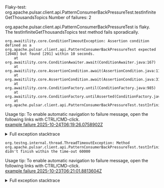         
Flaky-test: org.apache.pulsar.client.api.PatternConsumerBackPressureTest.testInfiniteGetThousandsTopics
Number of failures: 2

org.apache.pulsar.client.api.PatternConsumerBackPressureTest is flaky. The testInfiniteGetThousandsTopics test method fails sporadically.

```
org.awaitility.core.ConditionTimeoutException: Assertion condition defined as a org.apache.pulsar.client.api.PatternConsumerBackPressureTest expected [2048] but found [291] within 10 seconds.
	at org.awaitility.core.ConditionAwaiter.await(ConditionAwaiter.java:167)
	at org.awaitility.core.AssertionCondition.await(AssertionCondition.java:119)
	at org.awaitility.core.AssertionCondition.await(AssertionCondition.java:31)
	at org.awaitility.core.ConditionFactory.until(ConditionFactory.java:985)
	at org.awaitility.core.ConditionFactory.untilAsserted(ConditionFactory.java:769)
	at org.apache.pulsar.client.api.PatternConsumerBackPressureTest.testInfiniteGetThousandsTopics(PatternConsumerBackPressureTest.java:95)
```

Usage tip: To enable automatic navigation to failure message, open the following links with CTRL/CMD-click.  
[example failure 2025-10-24T06:19:26.0758902Z](https://github.com/apache/pulsar/actions/runs/18771071741/job/53556168299#step:11:2512)  


<details>
<summary>Full exception stacktrace</summary>
<code><pre>
[ERROR] org.apache.pulsar.client.api.PatternConsumerBackPressureTest.testInfiniteGetThousandsTopics -- Time elapsed: 16.54 s <<< FAILURE!
org.awaitility.core.ConditionTimeoutException: Assertion condition defined as a org.apache.pulsar.client.api.PatternConsumerBackPressureTest expected [2048] but found [291] within 10 seconds.
	at org.awaitility.core.ConditionAwaiter.await(ConditionAwaiter.java:167)
	at org.awaitility.core.AssertionCondition.await(AssertionCondition.java:119)
	at org.awaitility.core.AssertionCondition.await(AssertionCondition.java:31)
	at org.awaitility.core.ConditionFactory.until(ConditionFactory.java:985)
	at org.awaitility.core.ConditionFactory.untilAsserted(ConditionFactory.java:769)
	at org.apache.pulsar.client.api.PatternConsumerBackPressureTest.testInfiniteGetThousandsTopics(PatternConsumerBackPressureTest.java:95)
	at java.base/jdk.internal.reflect.NativeMethodAccessorImpl.invoke0(Native Method)
	at java.base/jdk.internal.reflect.NativeMethodAccessorImpl.invoke(NativeMethodAccessorImpl.java:77)
	at java.base/jdk.internal.reflect.DelegatingMethodAccessorImpl.invoke(DelegatingMethodAccessorImpl.java:43)
	at java.base/java.lang.reflect.Method.invoke(Method.java:569)
	at org.testng.internal.invokers.MethodInvocationHelper.invokeMethod(MethodInvocationHelper.java:139)
	at org.testng.internal.invokers.InvokeMethodRunnable.runOne(InvokeMethodRunnable.java:47)
	at org.testng.internal.invokers.InvokeMethodRunnable.call(InvokeMethodRunnable.java:76)
	at org.testng.internal.invokers.InvokeMethodRunnable.call(InvokeMethodRunnable.java:11)
	at java.base/java.util.concurrent.FutureTask.run(FutureTask.java:264)
	at java.base/java.util.concurrent.ThreadPoolExecutor.runWorker(ThreadPoolExecutor.java:1136)
	at java.base/java.util.concurrent.ThreadPoolExecutor$Worker.run(ThreadPoolExecutor.java:635)
	at java.base/java.lang.Thread.run(Thread.java:840)
Caused by: java.lang.AssertionError: expected [2048] but found [291]
	at org.testng.Assert.fail(Assert.java:110)
	at org.testng.Assert.failNotEquals(Assert.java:1577)
	at org.testng.Assert.assertEqualsImpl(Assert.java:149)
	at org.testng.Assert.assertEquals(Assert.java:131)
	at org.testng.Assert.assertEquals(Assert.java:1418)
	at org.testng.Assert.assertEquals(Assert.java:1382)
	at org.testng.Assert.assertEquals(Assert.java:1428)
	at org.apache.pulsar.client.api.PatternConsumerBackPressureTest.lambda$testInfiniteGetThousandsTopics$2(PatternConsumerBackPressureTest.java:96)
	at org.awaitility.core.AssertionCondition.lambda$new$0(AssertionCondition.java:53)
	at org.awaitility.core.ConditionAwaiter$ConditionPoller.call(ConditionAwaiter.java:248)
	at org.awaitility.core.ConditionAwaiter$ConditionPoller.call(ConditionAwaiter.java:235)
	... 4 more

</pre></code>
</details>

```
org.testng.internal.thread.ThreadTimeoutException: Method org.apache.pulsar.client.api.PatternConsumerBackPressureTest.testInfiniteGetThousandsTopics() didn't finish within the time-out 60000
```

Usage tip: To enable automatic navigation to failure message, open the following links with CTRL/CMD-click.  
[example failure 2025-10-23T06:21:01.8813604Z](https://github.com/apache/pulsar/actions/runs/18739041419/job/53452090810#step:11:1499)  


<details>
<summary>Full exception stacktrace</summary>
<code><pre>
[ERROR] org.apache.pulsar.client.api.PatternConsumerBackPressureTest.testInfiniteGetThousandsTopics -- Time elapsed: 60.01 s <<< FAILURE!
org.testng.internal.thread.ThreadTimeoutException: Method org.apache.pulsar.client.api.PatternConsumerBackPressureTest.testInfiniteGetThousandsTopics() didn't finish within the time-out 60000
	at java.base@17.0.17/jdk.internal.misc.Unsafe.park(Native Method)
	at java.base@17.0.17/java.util.concurrent.locks.LockSupport.park(LockSupport.java:211)
	at java.base@17.0.17/java.util.concurrent.locks.AbstractQueuedSynchronizer.acquire(AbstractQueuedSynchronizer.java:715)
	at java.base@17.0.17/java.util.concurrent.locks.AbstractQueuedSynchronizer.acquireSharedInterruptibly(AbstractQueuedSynchronizer.java:1047)
	at java.base@17.0.17/java.util.concurrent.CountDownLatch.await(CountDownLatch.java:230)
	at app//org.apache.pulsar.client.api.PatternConsumerBackPressureTest.testInfiniteGetThousandsTopics(PatternConsumerBackPressureTest.java:94)
	at java.base@17.0.17/jdk.internal.reflect.NativeMethodAccessorImpl.invoke0(Native Method)
	at java.base@17.0.17/jdk.internal.reflect.NativeMethodAccessorImpl.invoke(NativeMethodAccessorImpl.java:77)
	at java.base@17.0.17/jdk.internal.reflect.DelegatingMethodAccessorImpl.invoke(DelegatingMethodAccessorImpl.java:43)
	at java.base@17.0.17/java.lang.reflect.Method.invoke(Method.java:569)
	at app//org.testng.internal.invokers.MethodInvocationHelper.invokeMethod(MethodInvocationHelper.java:139)
	at app//org.testng.internal.invokers.InvokeMethodRunnable.runOne(InvokeMethodRunnable.java:47)
	at app//org.testng.internal.invokers.InvokeMethodRunnable.call(InvokeMethodRunnable.java:76)
	at app//org.testng.internal.invokers.InvokeMethodRunnable.call(InvokeMethodRunnable.java:11)
	at java.base@17.0.17/java.util.concurrent.FutureTask.run(FutureTask.java:264)
	at java.base@17.0.17/java.util.concurrent.ThreadPoolExecutor.runWorker(ThreadPoolExecutor.java:1136)
	at java.base@17.0.17/java.util.concurrent.ThreadPoolExecutor$Worker.run(ThreadPoolExecutor.java:635)
	at java.base@17.0.17/java.lang.Thread.run(Thread.java:840)

</pre></code>
</details>

